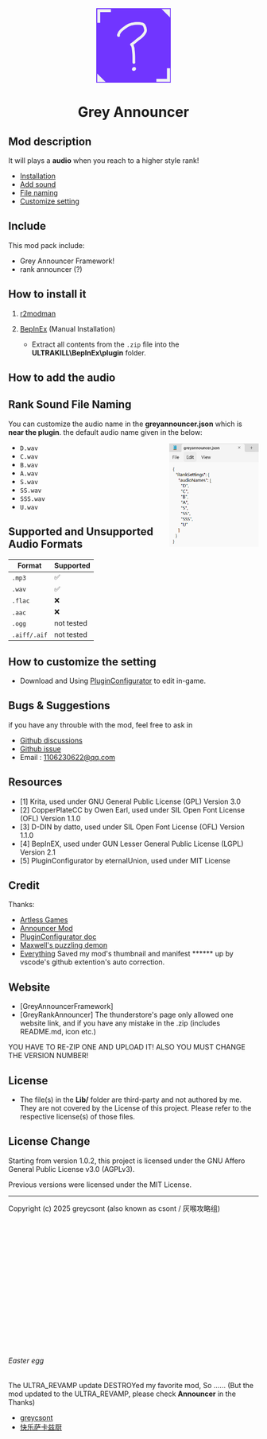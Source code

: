<div align=center>
<img src="https://github.com/greycsont/GreyAnnouncer/raw/main/docs/image/GreyAnnouncer_Icon.png" width="150" height="150">

<h1>Grey Announcer</h1>
</div>

## Mod description
It will plays a **audio** when you reach to a higher style rank!
- [Installation](###how-to-install-it)
- [Add sound](###how-to-add-the-rank-sound)
- [File naming](###rank-Sound-file-naming)
- [Customize setting](###how-to-customize-the-setting)

## Include
This mod pack include:
- Grey Announcer Framework!
- rank announcer (?)

## How to install it
1. [r2modman](https://thunderstore.io/c/ultrakill/p/ebkr/r2modman/)

2. [BepInEx](https://thunderstore.io/c/ultrakill/p/BepInEx/BepInExPack/) (Manual Installation)
   - Extract all contents from the `.zip` file into the **ULTRAKILL\BepInEx\plugin** folder.


## How to add the audio

## Rank Sound File Naming

You can customize the audio name in the **greyannouncer.json** which is **near the plugin**. the default audio name given in the below:

<img align="right" width="180" src="https://github.com/greycsont/GreyAnnouncer/raw/main/docs/image/customAudioName.png">

- `D.wav`
- `C.wav`
- `B.wav`
- `A.wav`
- `S.wav`
- `SS.wav`
- `SSS.wav`
- `U.wav`

## Supported and Unsupported Audio Formats

| Format      | Supported |                 
|-------------|-----------|
| `.mp3`      | ✅        |       
| `.wav`      | ✅        |        
| `.flac`     | ❌        |             
| `.aac`      | ❌        |           
| `.ogg`      | not tested|                  
| `.aiff/.aif`| not tested|                 

## How to customize the setting
- Download and Using [PluginConfigurator](https://thunderstore.io/c/ultrakill/p/EternalsTeam/PluginConfigurator/) to edit in-game.

## Bugs & Suggestions
if you have any throuble with the mod, feel free to ask in 
- [Github discussions](https://github.com/greycsont/GreyAnnouncer/discussions)
- [Github issue](https://github.com/greycsont/GreyAnnouncer/issues)
- Email : 1106230622@qq.com

## Resources
- [1] Krita, used under GNU General Public License (GPL) Version 3.0
- [2] CopperPlateCC by Owen Earl, used under SIL Open Font License (OFL) Version 1.1.0
- [3] D-DIN by datto, used under SIL Open Font License (OFL) Version 1.1.0
- [4] BepInEX, used under GUN Lesser General Public License (LGPL) Version 2.1
- [5] PluginConfigurator by eternalUnion, used under MIT License
## Credit
Thanks:
- [Artless Games](https://space.bilibili.com/1237125233)
- [Announcer Mod](https://www.nexusmods.com/ultrakill/mods/54)
- [PluginConfigurator doc](https://github.com/eternalUnion/UKPluginConfigurator/wiki)
- [Maxwell's puzzling demon](https://store.steampowered.com/app/2770160/)
- [Everything](https://www.voidtools.com/) Saved my mod's thumbnail and manifest ****** up by vscode's github extention's auto correction.


## Website
- [GreyAnnouncerFramework]
- [GreyRankAnnouncer]
The thunderstore's page only allowed one website link, and if you have any mistake in the .zip (includes README.md, icon etc.)

YOU HAVE TO RE-ZIP ONE AND UPLOAD IT!
ALSO YOU MUST CHANGE THE VERSION NUMBER!
## License
- The file(s) in the **Lib/** folder are third-party and not authored by me. They are not covered by the License of this project. Please refer to the respective license(s) of those files.

## License Change

Starting from version 1.0.2, this project is licensed under the GNU Affero General Public License v3.0 (AGPLv3).

Previous versions were licensed under the MIT License.

---
Copyright (c) 2025 greycsont (also known as csont / 灰喉攻略组)

<br><br><br><br><br><br><br><br><br><br><br><br><br><br><br>


###### Easter egg
The ULTRA_REVAMP update DESTROYed my favorite mod, So ......
(But the mod updated to the ULTRA_REVAMP, please check **Announcer** in the Thanks)
- [greycsont](https://space.bilibili.com/408475448)
- [快乐萨卡兹厨](https://space.bilibili.com/93667339)